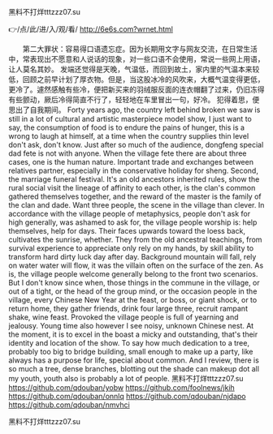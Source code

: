 
黑料不打烊tttzzz07.su




👉/点/此/进/入/观/看/ http://6e6s.com?wrnet.html




　　第二大罪状：容易得口语遗忘症。因为长期用文字与网友交流，在日常生活中，常表现出不愿意和人说话的现象，对一些口语不会使用，常说一些网上用语，让人莫名其妙。
发端还觉得是天晚，气温低，而回到故土，家内里的气温本来较低，回顾之前早计划了厚衣物。但是，当这股冰冷的风吹来，大概气温变得更低，更冷了。遽然感触有些冷，便把新买来的羽绒服反面的连衣帽翻了过来，仍旧冻得有些颤动，厥后冷得简直不行了，轻轻地在车里冒出一句，好冷。
犯得着思，便思出了自我期间。
Forty years ago, the country left behind broken we saw is still in a lot of cultural and artistic masterpiece model show, I just want to say, the consumption of food is to endure the pains of hunger, this is a wrong to laugh at himself, at a time when the country supplies thin level don't ask, don't know.
Just after so much of the audience, dongfeng special dad fete is not with anyone.
When the village fete there are about three cases, one is the human nature.
Important trade and exchanges between relatives partner, especially in the conservative holiday for sheng.
Second, the marriage funeral festival.
It's an old ancestors inherited rules, show the rural social visit the lineage of affinity to each other, is the clan's common gathered themselves together, and the reward of the master is the family of the clan and dade.
Want three people, the scene in the village than clever.
In accordance with the village people of metaphysics, people don't ask for high generally, was ashamed to ask for, the village people worship is: help themselves, help for days.
Their faces upwards toward the loess back, cultivates the sunrise, whether.
They from the old ancestral teachings, from survival experience to appreciate only rely on my hands, by skill ability to transform hard dirty luck day after day.
Background mountain will fall, rely on water water will flow, it was the villain often on the surface of the zen.
As is, the village people welcome generally belong to the front two scenarios.
But I don't know since when, those things in the commune in the village, or out of a tight, or the head of the group mind, or the occasion people in the village, every Chinese New Year at the feast, or boss, or giant shock, or to return home, they gather friends, drink four large three, recruit rampant shake, wine feast.
Provoked the village people is full of yearning and jealousy.
Young time also however I see noisy, unknown Chinese nest.
At the moment, it is to excel in the boast a micky and outstanding, that's their identity and location of the show.
To say how much dedication to a tree, probably too big to bridge building, small enough to make up a party, like always has a purpose for life, special about common.
And I review, there is so much a tree, dense branches, blotting out the shade can makeup dot all my youth, youth also is probably a lot of people.
黑料不打烊tttzzz07.su https://github.com/qdouban/yobw
https://github.com/foolnews/jkih
https://github.com/qdouban/onnlq
https://github.com/qdouban/njdapo
https://github.com/qdouban/nmvhci





黑料不打烊tttzzz07.su
